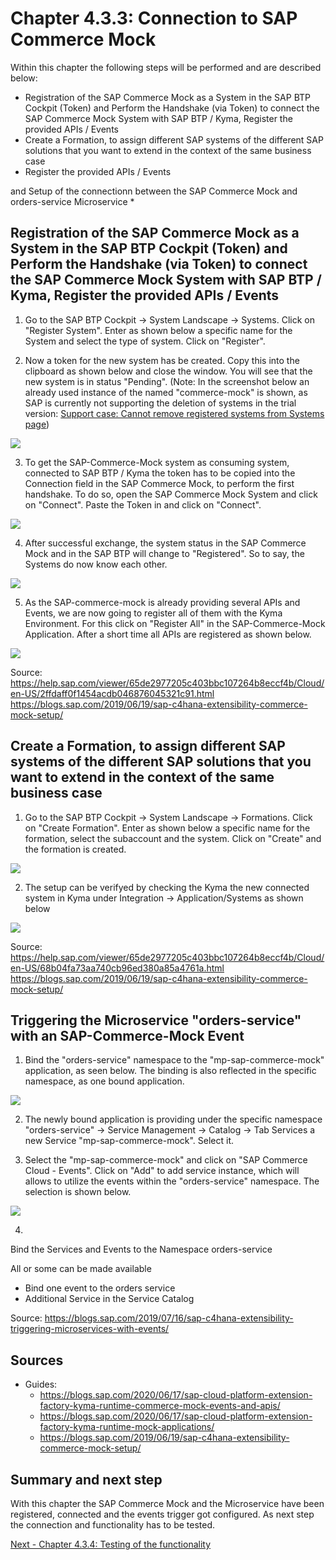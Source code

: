 # Chapter 4.3.3: Connection to SAP Commerce Mock

Within this chapter the following steps will be performed and are described below:

* Registration of the SAP Commerce Mock as a System in the SAP BTP Cockpit (Token) and Perform the Handshake (via Token) to connect the SAP Commerce Mock System with SAP BTP / Kyma, Register the provided APIs / Events
* Create a Formation, to assign different SAP systems of the different SAP solutions that you want to extend in the context of the same business case
* Register the provided APIs / Events

and Setup of the connectionn between the SAP Commerce Mock and orders-service Microservice
*

## Registration of the SAP Commerce Mock as a System in the SAP BTP Cockpit (Token) and Perform the Handshake (via Token) to connect the SAP Commerce Mock System with SAP BTP / Kyma, Register the provided APIs / Events

1. Go to the SAP BTP Cockpit -> System Landscape -> Systems. Click on "Register System". Enter as shown below a specific name for the System and select the type of system. Click on "Register".

2. Now a token for the new system has be created. Copy this into the clipboard as shown below and close the window. You will see that the new system is in status "Pending". (Note: In the screenshot below an already used instance of the named "commerce-mock" is shown, as SAP is currently not supporting the deletion of systems in the trial version: [Support case: Cannot remove registered systems from Systems page](https://ga.support.sap.com/dtp/viewer/#/tree/2065/actions/26547:28984:39747))

![](images/03_SAP-BTP_Register_sap-commerce-mock.png)

3. To get the SAP-Commerce-Mock system as consuming system, connected to SAP BTP / Kyma the token has to be copied into the Connection field in the SAP Commerce Mock, to perform the first handshake. To do so, open the SAP Commerce Mock System and click on "Connect". Paste the Token in and click on "Connect". 

![](images/03_SAP-commerce-mock_paste_token.png)

4. After successful exchange, the system status in the SAP Commerce Mock and in the SAP BTP will change to "Registered". So to say, the Systems do now know each other.

![](images/03_SAP-commerce-mock_paste_token.png)

5. As the SAP-commerce-mock is already providing several APIs and Events, we are now going to register all of them with the Kyma Environment. For this click on "Register All" in the SAP-Commerce-Mock Application. After a short time all APIs are registered as shown below.

![](images/03_SAP-commerce-mock_registerAPIs.png)

Source: https://help.sap.com/viewer/65de2977205c403bbc107264b8eccf4b/Cloud/en-US/2ffdaff0f1454acdb046876045321c91.html
https://blogs.sap.com/2019/06/19/sap-c4hana-extensibility-commerce-mock-setup/

## Create a Formation, to assign different SAP systems of the different SAP solutions that you want to extend in the context of the same business case

1. Go to the SAP BTP Cockpit -> System Landscape -> Formations. Click on "Create Formation". Enter as shown below a specific name for the formation, select the subaccount and the system. Click on "Create" and the formation is created.

![](images/03_SAP-commerce-mock_formationcreation.png)

2. The setup can be verifyed by checking the Kyma the new connected system in Kyma under Integration -> Application/Systems as shown below

![](images/03_SAP-commerce-mock_kyma_verify.png)

Source: https://help.sap.com/viewer/65de2977205c403bbc107264b8eccf4b/Cloud/en-US/68b04fa73aa740cb96ed380a85a4761a.html 
https://blogs.sap.com/2019/06/19/sap-c4hana-extensibility-commerce-mock-setup/


## Triggering the Microservice "orders-service" with an SAP-Commerce-Mock Event

1. Bind the "orders-service" namespace to the "mp-sap-commerce-mock" application, as seen below. The binding is also reflected in the specific namespace, as one bound application.

![](images/03_Kyma_CreateBinding_orders-service.png)

2. The newly bound application is providing under the specific namespace "orders-service" -> Service Management -> Catalog -> Tab Services a new Service "mp-sap-commerce-mock". Select it.

3. Select the "mp-sap-commerce-mock" and click on "SAP Commerce Cloud - Events". Click on "Add" to add service instance, which will allows to utilize the events within the "orders-service" namespace. The selection is shown below.

![](images/03_Kyma_Add_Service_Instance.png)

4. 



Bind the Services and Events to the Namespace orders-service

All or some can be made available
- Bind one event to the orders service
- Additional Service in the Service Catalog




Source: https://blogs.sap.com/2019/07/16/sap-c4hana-extensibility-triggering-microservices-with-events/ 



## Sources

* Guides: 
    * https://blogs.sap.com/2020/06/17/sap-cloud-platform-extension-factory-kyma-runtime-commerce-mock-events-and-apis/
    * https://blogs.sap.com/2020/06/17/sap-cloud-platform-extension-factory-kyma-runtime-mock-applications/
    * https://blogs.sap.com/2019/06/19/sap-c4hana-extensibility-commerce-mock-setup/ 

## Summary and next step

With this chapter the SAP Commerce Mock and the Microservice have been registered, connected and the events trigger got configured. As next step the connection and functionality has to be tested.

[Next - Chapter 4.3.4: Testing of the functionality](https://github.com/klouisbrother/ba-kyma-prototype/blob/main/documentation/4.3.4_testing.md) 
